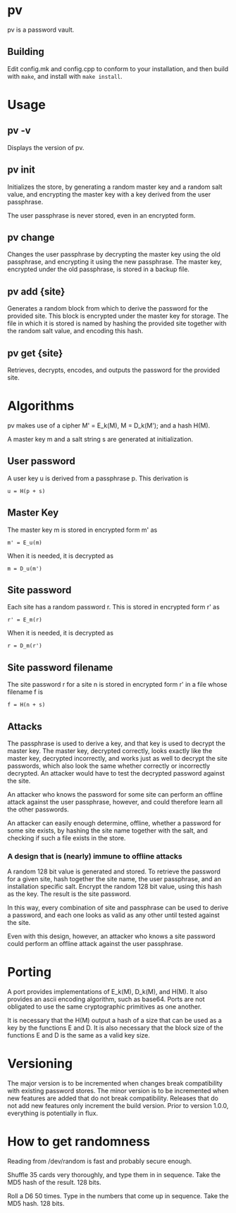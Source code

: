 # pv

pv is a password vault. 

## Building

Edit config.mk and config.cpp to conform to your installation, and then build
with `make`, and install with `make install`.

# Usage

## pv -v

Displays the version of pv. 

## pv init

Initializes the store, by generating a random master key and a random salt
value, and encrypting the master key with a key derived from the user
passphrase.

The user passphrase is never stored, even in an encrypted form.

## pv change

Changes the user passphrase by decrypting the master key using the old
passphrase, and encrypting it using the new passphrase. The master key,
encrypted under the old passphrase, is stored in a backup file. 

## pv add {site}

Generates a random block from which to derive the password for the provided
site. This block is encrypted under the master key for storage. The file in
which it is stored is named by hashing the provided site together with the
random salt value, and encoding this hash.

## pv get {site}

Retrieves, decrypts, encodes, and outputs the password for the provided site. 

# Algorithms

pv makes use of a cipher M' = E\_k(M), M = D\_k(M'); and a hash H(M).

A master key m and a salt string s are generated at initialization. 

## User password

A user key u is derived from a passphrase p. This derivation is 

    u = H(p + s)

## Master Key

The master key m is stored in encrypted form m' as 

    m' = E_u(m)

When it is needed, it is decrypted as

    m = D_u(m') 

## Site password

Each site has a random password r. This is stored in encrypted form r' as

    r' = E_m(r)

When it is needed, it is decrypted as 

    r = D_m(r')

## Site password filename

The site password r for a site n is stored in encrypted form r' in a file whose
filename f is

    f = H(n + s)

## Attacks

The passphrase is used to derive a key, and that key is used to decrypt the
master key. The master key, decrypted correctly, looks exactly like the master
key, decrypted incorrectly, and works just as well to decrypt the site
passwords, which also look the same whether correctly or incorrectly decrypted.
An attacker would have to test the decrypted password against the site. 

An attacker who knows the password for some site can perform an offline attack
against the user passphrase, however, and could therefore learn all the other
passwords. 

An attacker can easily enough determine, offline, whether a password for some
site exists, by hashing the site name together with the salt, and checking if
such a file exists in the store.

### A design that is (nearly) immune to offline attacks

A random 128 bit value is generated and stored. To retrieve the password for a
given site, hash together the site name, the user passphrase, and an
installation specific salt. Encrypt the random 128 bit value, using this hash as
the key. The result is the site password. 

In this way, every combination of site and passphrase can be used to derive a
password, and each one looks as valid as any other until tested against the
site. 

Even with this design, however, an attacker who knows a site password could
perform an offline attack against the user passphrase. 

# Porting

A port provides implementations of E\_k(M), D\_k(M), and H(M). It also provides
an ascii encoding algorithm, such as base64. Ports are not obligated to use the
same cryptographic primitives as one another. 

It is necessary that the H(M) output a hash of a size that can be used as a key
by the functions E and D. It is also necessary that the block size of the
functions E and D is the same as a valid key size.

# Versioning

The major version is to be incremented when changes break compatibility with
existing password stores. The minor version is to be incremented when new
features are added that do not break compatibility. Releases that do not add new
features only increment the build version. Prior to version 1.0.0, everything is
potentially in flux. 

# How to get randomness

Reading from /dev/random is fast and probably secure enough. 

Shuffle 35 cards very thoroughly, and type them in in sequence. Take the MD5
hash of the result. 128 bits. 

Roll a D6 50 times. Type in the numbers that come up in sequence. Take the MD5
hash. 128 bits. 

